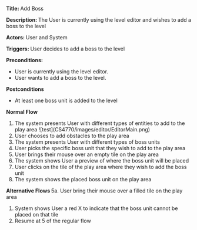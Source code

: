 ﻿<strong> Title: </strong> Add Boss

<strong> Description: </strong> The User is currently using the level editor and wishes to add a boss to the level

<strong> Actors: </strong> User and System

<strong> Triggers: </strong> User decides to add a boss to the level

<strong> Preconditions: </strong>
<ul>
<li>User is currently using the level editor.</li>
<li>User wants to add a boss to the level.</li>
</ul>

<strong> Postconditions </strong>
<ul>
<li>At least one boss unit is added to the level</li>
</ul>

<strong> Normal Flow </strong>
<ol>
<li>The system presents User with different types of entities to add to the play area
	![test](CS4770/images/editor/EditorMain.png)</li>
<li>User chooses to add obstacles to the play area</li>
<li>The system presents User with different types of boss units</li>
<li>User picks the specific boss unit that they wish to add to the play area</li>
<li>User brings their mouse over an empty tile on the play area</li>
<li>The system shows User a preview of where the boss unit will be placed</li>
<li>User clicks on the tile of the play area where they wish to add the boss unit</li>
<li>The system shows the placed boss unit on the play area</li>
</ol>

<strong> Alternative Flows </strong>
	5a. User bring their mouse over a filled tile on the play area
<ol>
<li>System shows User a red X to indicate that the boss unit cannot be placed on that tile</li>
<li>Resume at 5 of the regular flow</li></ol>
